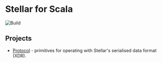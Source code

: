 # Stellar for Scala

![Build](https://github.com/Synesso/scala-stellar/workflows/Build/badge.svg?branch=master)

## Projects

* [Protocol](protocol) - primitives for operating with Stellar's serialised data format (XDR).